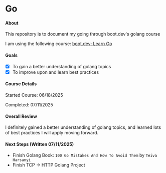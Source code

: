 # Go

#### About

This repository is to document my going through boot.dev's golang course

I am using the following course: [boot.dev: Learn Go](https://www.boot.dev/courses/learn-golang)

#### Goals
- [x] To gain a better understanding of golang topics
- [x] To improve upon and learn best practices

#### Course Details
Started Course: 06/18/2025

Completed: 07/11/2025

#### Overall Review
I definitely gained a better understanding of golang topics, and learned lots of best practices I will apply moving forward.

#### Next Steps (Written 07/11/2025)
- Finish Golang Book: `100 Go Mistakes And How To Avoid Them` by `Teiva Harsanyi`
- Finish TCP -> HTTP Golang Project
